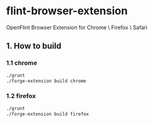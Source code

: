 flint-browser-extension
=======================

OpenFlint Browser Extension for Chrome \ Firefox \ Safari

## 1. How to build

### 1.1 chrome
```bash
./grunt
./forge-extension build chrome
```

### 1.2 firefox
```bash
./grunt
./forge-extension build firefox
```
